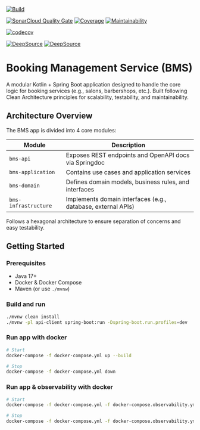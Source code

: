 [![Build](https://github.com/manoucodes/bms/actions/workflows/release.yml/badge.svg?branch=master)](https://github.com/manoucodes/bms/actions/workflows/release.yml)

[![SonarCloud Quality Gate](https://sonarcloud.io/api/project_badges/measure?project=manoucodes_bms&metric=alert_status)](https://sonarcloud.io/summary/new_code?id=manoucodes_bms) [![Coverage](https://sonarcloud.io/api/project_badges/measure?project=manoucodes_bms&metric=coverage)](https://sonarcloud.io/summary/new_code?id=manoucodes_bms) [![Maintainability](https://sonarcloud.io/api/project_badges/measure?project=manoucodes_bms&metric=sqale_rating)](https://sonarcloud.io/summary/new_code?id=manoucodes_bms)

[![codecov](https://codecov.io/gh/manoucodes/bms/graph/badge.svg?token=0G499NPO3R)](https://codecov.io/gh/manoucodes/bms)

[![DeepSource](https://app.deepsource.com/gh/manoucodes/bms.svg/?label=active+issues&show_trend=true&token=ScEtUsphfOCpS8qzYBFhgKaY)](https://app.deepsource.com/gh/manoucodes/bms/) [![DeepSource](https://app.deepsource.com/gh/manoucodes/bms.svg/?label=resolved+issues&show_trend=true&token=ScEtUsphfOCpS8qzYBFhgKaY)](https://app.deepsource.com/gh/manoucodes/bms/)
# Booking Management Service (BMS)
A modular Kotlin + Spring Boot application designed to handle the core logic for booking services (e.g., salons, barbershops, etc.). Built following Clean Architecture principles for scalability, testability, and maintainability.

## Architecture Overview
The BMS app is divided into 4 core modules:

| Module               | Description                                                           |
|----------------------|------------------------------------------------------------------------|
| `bms-api`            | Exposes REST endpoints and OpenAPI docs via Springdoc                 |
| `bms-application`    | Contains use cases and application services                           |
| `bms-domain`         | Defines domain models, business rules, and interfaces                 |
| `bms-infrastructure` | Implements domain interfaces (e.g., database, external APIs)          |

Follows a hexagonal architecture to ensure separation of concerns and easy testability.

## Getting Started

### Prerequisites
- Java 17+
- Docker & Docker Compose
- Maven (or use `./mvnw`)

### Build and run
```bash
./mvnw clean install
./mvnw -pl api-client spring-boot:run -Dspring-boot.run.profiles=dev
```

### Run app with docker
```bash
# Start
docker-compose -f docker-compose.yml up --build

# Stop
docker-compose -f docker-compose.yml down
```

### Run app & observability with docker
```bash
# Start
docker-compose -f docker-compose.yml -f docker-compose.observability.yml up --build

# Stop
docker-compose -f docker-compose.yml -f docker-compose.observability.yml down
```

